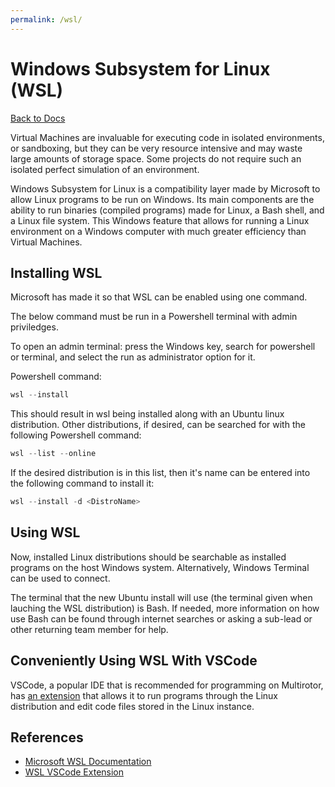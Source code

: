 ```yaml
---
permalink: /wsl/
---
```


# Windows Subsystem for Linux \(WSL\)

[Back to Docs](/docs/)

Virtual Machines are invaluable for executing code in isolated environments, or sandboxing, but they can be very resource intensive and may waste large amounts of storage space. Some projects do not require such an isolated perfect simulation of an environment.

Windows Subsystem for Linux is a compatibility layer made by Microsoft to allow Linux programs to be run on Windows. Its main components are the ability to run binaries (compiled programs) made for Linux, a Bash shell, and a Linux file system. This Windows feature that allows for running a Linux environment on a Windows computer with much greater efficiency than Virtual Machines.

## Installing WSL

Microsoft has made it so that WSL can be enabled using one command.

The below command must be run in a Powershell terminal with admin priviledges.

To open an admin terminal: press the Windows key, search for powershell or terminal, and select the run as administrator option for it.

Powershell command:

```powershell
wsl --install
```

This should result in wsl being installed along with an Ubuntu linux distribution. Other distributions, if desired, can be searched for with the following Powershell command:

```powershell
wsl --list --online
```

If the desired distribution is in this list, then it's name can be entered into the following command to install it:

```powershell
wsl --install -d <DistroName>
```

## Using WSL

Now, installed Linux distributions should be searchable as installed programs on the host Windows system. Alternatively, Windows Terminal can be used to connect.

The terminal that the new Ubuntu install will use (the terminal given when lauching the WSL distribution) is Bash. If needed, more information on how use Bash can be found through internet searches or asking a sub-lead or other returning team member for help.

## Conveniently Using WSL With VSCode

VSCode, a popular IDE that is recommended for programming on Multirotor, has [an extension](https://marketplace.visualstudio.com/items?itemName=ms-vscode-remote.remote-wsl) that allows it to run programs through the Linux distribution and edit code files stored in the Linux instance.

## References

- [Microsoft WSL Documentation](https://learn.microsoft.com/en-us/windows/wsl/)
- [WSL VSCode Extension](https://marketplace.visualstudio.com/items?itemName=ms-vscode-remote.remote-wsl)
